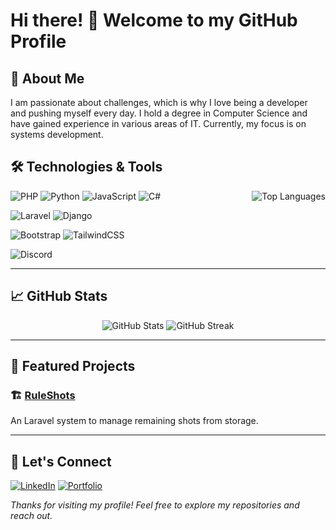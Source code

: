 # Hi there! 👋 Welcome to my GitHub Profile 

## 🚀 About Me

I am passionate about challenges, which is why I love being a developer and pushing myself every day. I hold a degree in Computer Science and have gained experience in various areas of IT. Currently, my focus is on systems development.

## 🛠️ Technologies & Tools

<img src="https://github-readme-stats.vercel.app/api/top-langs/?username=lucasparaiso&layout=compact&theme=radical" alt="Top Languages" align="right"/>

![PHP](https://img.shields.io/badge/PHP-%23777BB4.svg?style=for-the-badge&logo=php&logoColor=white)
![Python](https://img.shields.io/badge/Python-%233776AB.svg?style=for-the-badge&logo=python&logoColor=white)
![JavaScript](https://img.shields.io/badge/JavaScript-%23F7DF1E.svg?style=for-the-badge&logo=javascript&logoColor=black)
![C#](https://img.shields.io/badge/C%23-%23239120.svg?style=for-the-badge&logo=c-sharp&logoColor=white)

![Laravel](https://img.shields.io/badge/Laravel-%23FF2D20.svg?style=for-the-badge&logo=laravel&logoColor=white)
![Django](https://img.shields.io/badge/Django-%23092E20.svg?style=for-the-badge&logo=django&logoColor=white)

![Bootstrap](https://img.shields.io/badge/Bootstrap-%23563D7C.svg?style=for-the-badge&logo=bootstrap&logoColor=white)
![TailwindCSS](https://img.shields.io/badge/TailwindCSS-%2338B2AC.svg?style=for-the-badge&logo=tailwind-css&logoColor=white)

![Discord](https://img.shields.io/badge/Discord_Bots-%237289DA.svg?style=for-the-badge&logo=discord&logoColor=white)

---

## 📈 GitHub Stats

<div align="center">
  <img src="https://github-readme-stats.vercel.app/api?username=lucasparaiso&show_icons=true&theme=radical" alt="GitHub Stats" />
  <img src="https://github-readme-streak-stats.herokuapp.com/?user=lucasparaiso&theme=radical" alt="GitHub Streak" />
</div>

---

## 🌟 Featured Projects

### 🏗️ [RuleShots](https://github.com/LucasParaiso/ruleshots)
An Laravel system to manage remaining shots from storage.

---

## 💬 Let's Connect

[![LinkedIn](https://img.shields.io/badge/LinkedIn-%230077B5.svg?style=for-the-badge&logo=linkedin&logoColor=white)](https://www.linkedin.com/in/lucasparaiso/)
[![Portfolio](https://img.shields.io/badge/Portfolio-%23000000.svg?style=for-the-badge&logo=aboutdotme&logoColor=white)](https://lparaiso.com)

_Thanks for visiting my profile! Feel free to explore my repositories and reach out._
